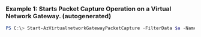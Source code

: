 ### Example 1: Starts Packet Capture Operation on a Virtual Network Gateway. (autogenerated)
```powershell
PS C:\> Start-AzVirtualnetworkGatewayPacketCapture -FilterData $a -Name PktCaptureTestSite2VNG -ResourceGroupName PktCaptureTestSite2RG
```

